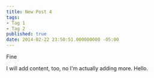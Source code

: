 ```yaml
---
title: New Post 4
tags:
- Tag 1
- Tag 2
published: true
date: 2014-02-22 23:50:51.000000000 -05:00
---
```

Fine

I will add content, too, no I'm actually adding more. Hello.
